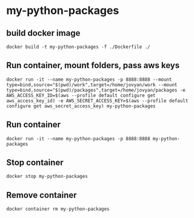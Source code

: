 # my-python-packages

## build docker image
```
docker build -t my-python-packages -f ./Dockerfile ./
```

## Run container, mount folders, pass aws keys
```
docker run -it --name my-python-packages -p 8888:8888 --mount type=bind,source="$(pwd)/work",target=/home/jovyan/work --mount type=bind,source="$(pwd)/packages",target=/home/jovyan/packages -e AWS_ACCESS_KEY_ID=$(aws --profile default configure get aws_access_key_id) -e AWS_SECRET_ACCESS_KEY=$(aws --profile default configure get aws_secret_access_key) my-python-packages
```

## Run container
```
docker run -it --name my-python-packages -p 8888:8888 my-python-packages
```

## Stop container
```
docker stop my-python-packages
```

## Remove container
```
docker container rm my-python-packages
```
